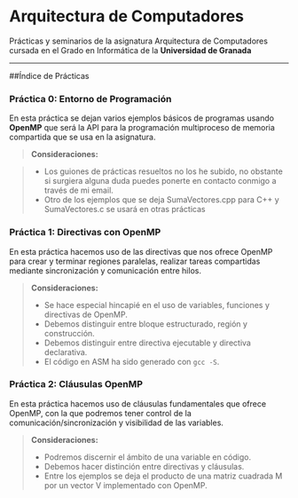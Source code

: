 Arquitectura de Computadores
===================

Prácticas y seminarios de la asignatura Arquitectura de Computadores cursada en el Grado en Informática de la **Universidad de Granada**

----------

##Índice de Prácticas

### Práctica 0: Entorno de Programación
En esta práctica se dejan varios ejemplos básicos de programas usando **OpenMP** que será la API para la programación multiproceso de memoria compartida que se usa en la asignatura.

> **Consideraciones:**

> - Los guiones de prácticas resueltos no los he subido, no obstante si surgiera alguna duda puedes ponerte en contacto conmigo a través de mi email.
> - Otro de los ejemplos que se deja SumaVectores.cpp para C++ y SumaVectores.c se usará en otras prácticas


### Práctica 1: Directivas con OpenMP

En esta práctica hacemos uso de las directivas que nos ofrece OpenMP para crear y terminar regiones paralelas, realizar tareas compartidas mediante sincronización y comunicación entre hilos.


> **Consideraciones:**
>
> - Se hace especial hincapié en el uso de variables, funciones y directivas de OpenMP.
> - Debemos distinguir entre bloque estructurado, región y construcción.
> - Debemos distinguir entre directiva ejecutable y directiva declarativa.
> - El código en ASM ha sido generado con `gcc -S`.


### Práctica 2: Cláusulas OpenMP

En esta práctica hacemos uso de cláusulas fundamentales que ofrece OpenMP, con la que podremos tener control de la comunicación/sincronización y visibilidad de las variables.

> **Consideraciones:**
>
> - Podremos discernir el ámbito de una variable en código.
> - Debemos hacer distinción entre directivas y cláusulas.
> - Entre los ejemplos se deja el producto de una matriz cuadrada M por un vector V implementado con OpenMP.

